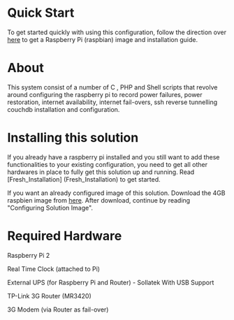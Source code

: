 # Quick Start
To get started quickly with using this configuration, follow the direction over [here](https://www.raspberrypi.org/downloads/raspbian/) to get a Raspberry Pi (raspbian) image and installation guide.

# About
This system consist of a number of C , PHP and Shell scripts that revolve around configuring the raspberry pi to record power failures, power restoration, internet availability, internet fail-overs, ssh reverse tunnelling couchdb installation and configuration.      

# Installing this solution
If you already have a raspberry pi installed and you still want to add these functionalities to your existing configuration, you need to get all other hardwares in place to fully get this solution up and running. Read [Fresh_Installation] (Fresh_Installation) to get started.


If you want an already configured image of this solution. Download the 4GB raspbien image from [here](http://). After download, continue by reading "Configuring Solution Image".

# Required Hardware
Raspberry Pi 2

Real Time Clock (attached to Pi)

External UPS (for Raspberry Pi and Router) - Sollatek With USB Support

TP-Link 3G Router (MR3420)

3G Modem (via Router as fail-over)
